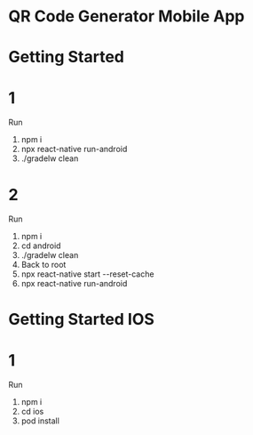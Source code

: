 
# QR Code Generator Mobile App

# Getting Started

# 1
Run 
1. npm i
2. npx react-native run-android
3. ./gradelw clean

# 2
Run 
1. npm i
2. cd android
3. ./gradelw clean
4. Back to root
5. npx react-native start --reset-cache
6. npx react-native run-android

# Getting Started IOS

# 1
Run 
1. npm i
2. cd ios
3. pod install
